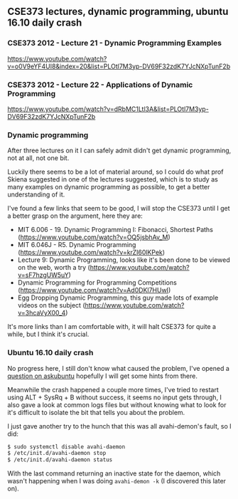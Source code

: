 ## CSE373 lectures, dynamic programming, ubuntu 16.10 daily crash

### CSE373 2012 - Lecture 21 - Dynamic Programming Examples

https://www.youtube.com/watch?v=o0V9eYF4UI8&index=20&list=PLOtl7M3yp-DV69F32zdK7YJcNXpTunF2b


### CSE373 2012 - Lecture 22 - Applications of Dynamic Programming

https://www.youtube.com/watch?v=dRbMC1Ltl3A&list=PLOtl7M3yp-DV69F32zdK7YJcNXpTunF2b

### Dynamic programming

After three lectures on it I can safely admit didn't get dynamic programming, not at all, not one bit.

Luckily there seems to be a lot of material around, so I could do what prof Skiena suggested in one of the
lectures suggested, which is to study as many examples on dynamic programming as possible, to get a better
understanding of it.

I've found a few links that seem to be good, I will stop the CSE373 until I get a better grasp on the 
argument, here they are:

 * MIT 6.006 - 19. Dynamic Programming I: Fibonacci, Shortest Paths (https://www.youtube.com/watch?v=OQ5jsbhAv_M)
 * MIT 6.046J - R5. Dynamic Programming (https://www.youtube.com/watch?v=krZI60lKPek)
 * Lecture 9: Dynamic Programming, looks like it's been done to be viewed on the web, worth a try (https://www.youtube.com/watch?v=sF7hzgUW5uY)
 * Dynamic Programming for Programming Competitions (https://www.youtube.com/watch?v=Ad0DKl7HUwI)
 * Egg Dropping Dynamic Programming, this guy made lots of example videos on the subject (https://www.youtube.com/watch?v=3hcaVyX00_4) 

It's more links than I am comfortable with, it will halt CSE373 for quite a while, but I think it's crucial.

### Ubuntu 16.10 daily crash

No progress here, I still don't know what caused the problem, I've opened a [question on askubuntu](http://askubuntu.com/questions/863616/screen-turns-greyish-no-command-seem-to-have-effect)
hopefully I will get some hints from there.

Meanwhile the crash happened a couple more times, I've tried to restart using ALT + SysRq + B without success, it seems no input gets through,
I also gave a look at common logs files but without knowing what to look for it's difficult to isolate the bit that tells you about the problem.

I just gave another try to the hunch that this was all avahi-demon's fault, so I did:

```bash
$ sudo systemctl disable avahi-daemon
$ /etc/init.d/avahi-daemon stop 
$ /etc/init.d/avahi-daemon status
```

With the last command returning an inactive state for the daemon, which wasn't happening when I was doing `avahi-demon -k` (I discovered this later on).
